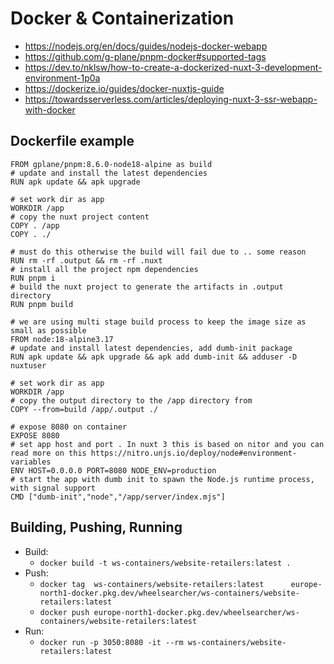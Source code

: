 # Docker & Containerization

* https://nodejs.org/en/docs/guides/nodejs-docker-webapp
* https://github.com/g-plane/pnpm-docker#supported-tags
* https://dev.to/nklsw/how-to-create-a-dockerized-nuxt-3-development-environment-1p0a
* https://dockerize.io/guides/docker-nuxtjs-guide
* https://towardsserverless.com/articles/deploying-nuxt-3-ssr-webapp-with-docker

## Dockerfile example

``` Docker
FROM gplane/pnpm:8.6.0-node18-alpine as build
# update and install the latest dependencies
RUN apk update && apk upgrade

# set work dir as app
WORKDIR /app
# copy the nuxt project content
COPY . /app
COPY . ./

# must do this otherwise the build will fail due to .. some reason
RUN rm -rf .output && rm -rf .nuxt 
# install all the project npm dependencies
RUN pnpm i
# build the nuxt project to generate the artifacts in .output directory
RUN pnpm build

# we are using multi stage build process to keep the image size as small as possible
FROM node:18-alpine3.17
# update and install latest dependencies, add dumb-init package
RUN apk update && apk upgrade && apk add dumb-init && adduser -D nuxtuser 

# set work dir as app
WORKDIR /app
# copy the output directory to the /app directory from 
COPY --from=build /app/.output ./

# expose 8080 on container
EXPOSE 8080
# set app host and port . In nuxt 3 this is based on nitor and you can read more on this https://nitro.unjs.io/deploy/node#environment-variables
ENV HOST=0.0.0.0 PORT=8080 NODE_ENV=production
# start the app with dumb init to spawn the Node.js runtime process, with signal support
CMD ["dumb-init","node","/app/server/index.mjs"]
```

## Building, Pushing, Running

* Build:
	* ```docker build -t ws-containers/website-retailers:latest .```
* Push:
	* ```docker tag  ws-containers/website-retailers:latest      europe-north1-docker.pkg.dev/wheelsearcher/ws-containers/website-retailers:latest```
	* ```docker push europe-north1-docker.pkg.dev/wheelsearcher/ws-containers/website-retailers:latest```
* Run:
	* ```docker run -p 3050:8080 -it --rm ws-containers/website-retailers:latest```
